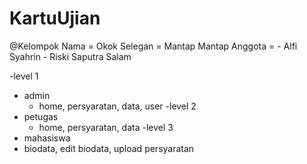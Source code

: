 # KartuUjian

@Kelompok
Nama = Okok
Selegan = Mantap Mantap
Anggota = - Alfi Syahrin - Riski Saputra Salam

-level 1
  - admin
    - home, persyaratan, data, user
-level 2
  - petugas
    - home, persyaratan, data
-level 3 
  - mahasiswa
   - biodata, edit biodata, upload persyaratan 
